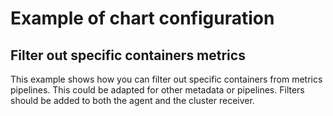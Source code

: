 # Example of chart configuration

## Filter out specific containers metrics
This example shows how you can filter out specific containers from metrics
pipelines. This could be adapted for other metadata or pipelines. Filters
should be added to both the agent and the cluster receiver.
